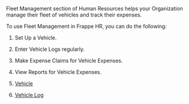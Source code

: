 Fleet Management section of Human Resources helps your Organization manage their fleet of vehicles and track their expenses.

To use Fleet Management in Frappe HR, you can do the following:

1.  Set Up a Vehicle.
2.  Enter Vehicle Logs regularly.
3.  Make Expense Claims for Vehicle Expenses.
4.  View Reports for Vehicle Expenses.

1.  [Vehicle](https://docs.erpnext.com/docs/v14/user/manual/en/human-resources/vehicle)
2.  [Vehicle Log](https://docs.erpnext.com/docs/v14/user/manual/en/human-resources/vehicle-log)